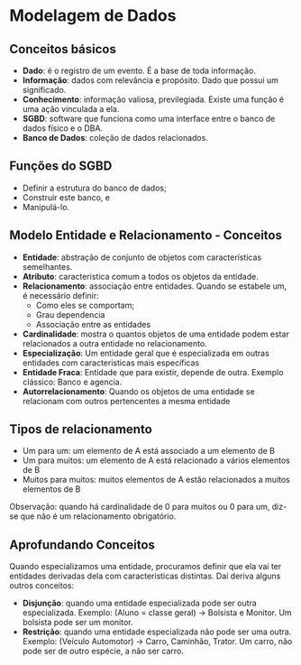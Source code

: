 # Modelagem de Dados

## Conceitos básicos

+ **Dado**: é o registro de um evento. É a base de toda informação.
+ **Informação**: dados com relevância e propósito. Dado que possui um significado.
+ **Conhecimento**: informação valiosa, previlegiada. Existe uma função é uma ação vinculada a ela.
+ **SGBD**: software que funciona como uma interface entre o banco de dados físico e o DBA.
+ **Banco de Dados**: coleção de dados relacionados.

## Funções do SGBD

+ Definir a estrutura do banco de dados;
+ Construir este banco, e
+ Manipulá-lo.

## Modelo Entidade e Relacionamento - Conceitos

+ **Entidade**: abstração de conjunto de objetos com características semelhantes.
+ **Atributo**: caracteristica comum a todos os objetos da entidade.
+ **Relacionamento**: associação entre entidades. Quando se estabele um, é necessário definir:
  + Como eles se comportam;
  + Grau dependencia
  + Associação entre as entidades
+ **Cardinalidade**: mostra o quantos objetos de uma entidade podem estar relacionados a outra entidade no relacionamento.
+ **Especialização**: Um entidade geral que é especializada em outras entidades com caracteristicas mais específicas
+ **Entidade Fraca**: Entidade que para existir, depende de outra. Exemplo clássico: Banco e agencia.
+ **Autorrelacionamento**: Quando os objetos de uma entidade se relacionam com outros pertencentes a mesma entidade

## Tipos de relacionamento

+ Um para um: um elemento de A está associado a um elemento de B
+ Um para muitos: um elemento de A está relacionado a vários elementos de B
+ Muitos para muitos: muitos elementos de A estão relacionados a muitos elementos de B

Observação: quando há cardinalidade de 0 para muitos ou 0 para um, diz-se que não é um relacionamento obrigatório.

## Aprofundando Conceitos

Quando especializamos uma entidade, procuramos definir que ela vai ter entidades derivadas dela com caracteristicas distintas. Daí deriva alguns outros conceitos:

+ **Disjunção**: quando uma entidade especializada pode ser outra especializada. Exemplo: (Aluno = classe geral) -> Bolsista e Monitor. Um bolsista pode ser um monitor.
+  **Restrição**: quando uma entidade especializada não pode ser uma outra. Exemplo: (Veículo Automotor) -> Carro, Caminhão, Trator. Um carro, não pode ser de outro espécie, a não ser carro. 
